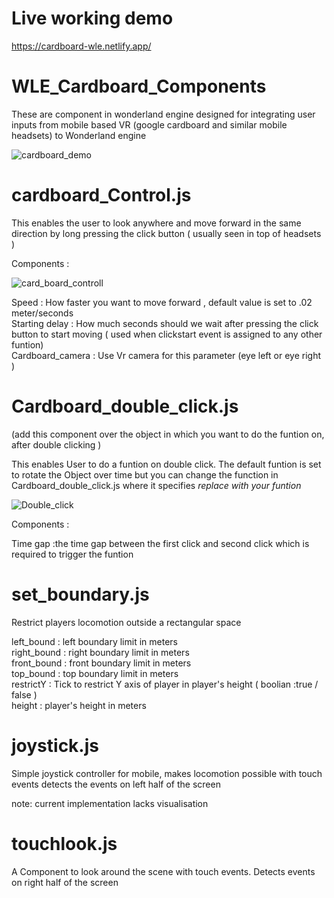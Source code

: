 # Live working demo

https://cardboard-wle.netlify.app/

# WLE_Cardboard_Components
These are component in wonderland engine designed for integrating user inputs from mobile based VR (google cardboard and similar mobile headsets)  to Wonderland engine 

![cardboard_demo](https://user-images.githubusercontent.com/68344430/134125466-5bf326f9-b400-49ed-b076-17c87e0b4ef5.gif)


# cardboard_Control.js

This enables the user to look anywhere and move forward in the same direction by long pressing the click button  ( usually seen in top of headsets )


Components :

![card_board_controll](https://user-images.githubusercontent.com/68344430/134126310-9bbbe6aa-a594-4e26-a3c4-e4750878293c.JPG)


Speed             : How faster you want to move forward , default value is set to .02 meter/seconds \
Starting delay    : How much seconds should we wait after pressing the click button to start moving ( used when clickstart event is assigned to any other funtion)\
Cardboard_camera  : Use Vr camera for this parameter (eye left or eye right )

# Cardboard_double_click.js

(add this component over the object in which you want to do the funtion on, after double clicking ) 

This enables User to do a funtion on double click.
The default funtion is set to rotate the Object over time but you can change the function in Cardboard_double_click.js where it specifies *replace with your funtion* 

![Double_click](https://user-images.githubusercontent.com/68344430/134128243-b43e1062-8dbd-4e0c-8493-828bf24f09a5.JPG)

Components : 

Time gap    :the time gap between the first click and second click which is required to trigger the funtion


# set_boundary.js

Restrict players locomotion outside a rectangular space 


left_bound  : left boundary limit in meters \
right_bound : right boundary limit in meters \
front_bound : front boundary limit in meters \
top_bound   : top boundary limit in meters \
restrictY   : Tick to restrict Y axis of  player in player's height ( boolian :true / false ) \
height      : player's height in meters 

# joystick.js

Simple joystick controller for mobile,
makes locomotion possible with touch events
detects the events on left half of the screen

note: current implementation lacks visualisation 

# touchlook.js

A Component to look around the scene with touch events.
Detects events on right half of the screen 


